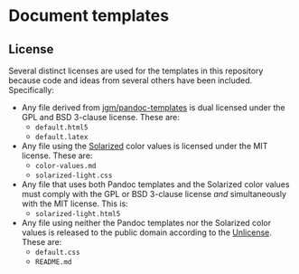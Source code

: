 # Document templates

## License

Several distinct licenses are used for the templates in this repository because code and ideas from several others have been included. Specifically:

- Any file derived from [jgm/pandoc-templates](https://github.com/jgm/pandoc-templates/) is dual licensed under the GPL and BSD 3-clause license. These are:
    - `default.html5`
    - `default.latex`
- Any file using the [Solarized](http://ethanschoonover.com/solarized) color values is licensed under the MIT license. These are:
    - `color-values.md`
    - `solarized-light.css`
- Any file that uses both Pandoc templates and the Solarized color values must comply with the GPL or BSD 3-clause license *and* simultaneously with the MIT license. This is:
    - `solarized-light.html5`
- Any file using neither the Pandoc templates nor the Solarized color values is released to the public domain according to the [Unlicense](http://unlicense.org/). These are:
    - `default.css`
    - `README.md`
